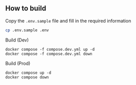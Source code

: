 ## How to build

Copy the `.env.sample` file and fill in the required information
```sh
cp .env.sample .env
```

Build (Dev)
```
docker compose -f compose.dev.yml up -d
docker compose -f compose.dev.yml down
```

Build (Prod)
```
docker compose up -d
docker compose down
```